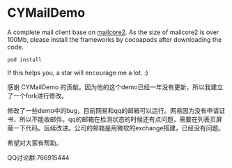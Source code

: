 # CYMailDemo
A complete mail client base on [mailcore2](https://github.com/MailCore/mailcore2).
As the size of mailcore2 is over 100Mb, please install the frameworks by cocoapods after downloading the code.
```
pod install
```
If this helps you, a star will encourage me a lot. :)


感谢 CYMailDemo 的贡献。因为他的这个demo已经一年没有更新，所以我建立了一个fork进行修改。

修改了一些demo中的bug，目前网易和qq的邮箱可以运行。网易因为没有申请证书，所以不能收邮件。qq的邮箱在检测状态的时候还有点问题，需要在列表页屏蔽一下代码。后续改进。公司的邮箱是用微软的exchange搭建，已经没有问题。

希望对大家有帮助。

QQ讨论群:766915444
